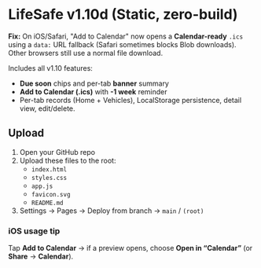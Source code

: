 # LifeSafe v1.10d (Static, zero-build)

**Fix:** On iOS/Safari, "Add to Calendar" now opens a **Calendar-ready** `.ics` using a `data:` URL fallback (Safari sometimes blocks Blob downloads).  
Other browsers still use a normal file download.

Includes all v1.10 features:
- **Due soon** chips and per-tab **banner** summary
- **Add to Calendar (.ics)** with **-1 week** reminder
- Per-tab records (Home + Vehicles), LocalStorage persistence, detail view, edit/delete.

## Upload
1) Open your GitHub repo
2) Upload these files to the root:
   - `index.html`
   - `styles.css`
   - `app.js`
   - `favicon.svg`
   - `README.md`
3) Settings → Pages → Deploy from branch → `main` / `(root)`

### iOS usage tip
Tap **Add to Calendar** → if a preview opens, choose **Open in “Calendar”** (or **Share** → **Calendar**).
